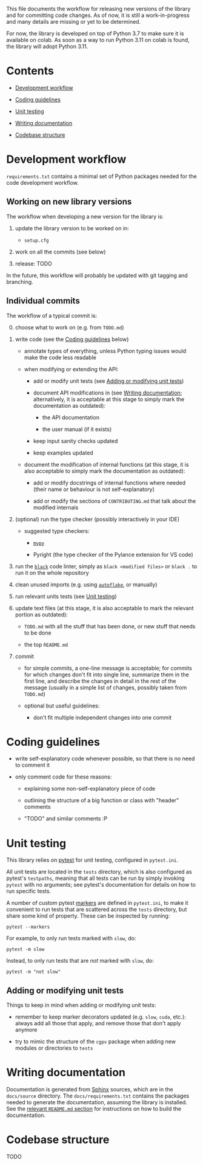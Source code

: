 This file documents the workflow for releasing new versions of the
library and for committing code changes. As of now, it is still a
work-in-progress and many details are missing or yet to be determined.

For now, the library is developed on top of Python 3.7 to make sure it
is available on colab. As soon as a way to run Python 3.11 on colab is
found, the library will adopt Python 3.11.

# Contents

- [Development workflow](#development-workflow)

- [Coding guidelines](#coding-guidelines)

- [Unit testing](#unit-testing)

- [Writing documentation](#writing-documentation)

- [Codebase structure](#codebase-structure)


# Development workflow

`requirements.txt` contains a minimal set of Python packages needed for
the code development workflow.

## Working on new library versions

The workflow when developing a new version for the library is:

1. update the library version to be worked on in:

	- `setup.cfg`

2. work on all the commits (see below)

3. release: TODO

In the future, this workflow will probably be updated with git tagging
and branching.

## Individual commits

The workflow of a typical commit is:

0. choose what to work on (e.g. from `TODO.md`)

1. write code (see the [Coding guidelines](#coding-guidelines) below)

	- annotate types of everything, unless Python typing issues would
	make the code less readable
	
	- when modifying or extending the API:
	
		- add or modify unit tests (see [Adding or modifying unit
		tests](#adding-or-modifying-unit-tests))
	
		- document API modifications in (see [Writing
		documentation](#writing-documentation); alternatively, it is
		acceptable at this stage to simply mark the documentation as
		outdated):

			- the API documentation

			- the user manual (if it exists)
		
		- keep input sanity checks updated

		- keep examples updated
	
	- document the modification of internal functions (at this stage, it
	is also acceptable to simply mark the documentation as outdated):
		
		- add or modify docstrings of internal functions where needed
		(their name or behaviour is not self-explanatory)
		
		- add or modify the sections of `CONTRIBUTING.md` that talk
		about the modified internals

2. (optional) run the type checker (possibly interactively in your IDE)

	- suggested type checkers: 
	
		- [`mypy`](http://mypy-lang.org/)
		
		- Pyright (the type checker of the Pylance extension for VS
		code)

3. run the [`black`](https://github.com/psf/black) code linter, simply
   as `black <modified files>` or `black .` to run it on the whole
   repository

3. clean unused imports (e.g. using
   [`autoflake`](https://github.com/PyCQA/autoflake), or manually)

4. run relevant units tests (see [Unit testing](#unit-testing))

5. update text files (at this stage, it is also acceptable to mark the
   relevant portion as outdated):

	- `TODO.md` with all the stuff that has been done, or new stuff that
	needs to be done

	- the top `README.md`

5. commit

	- for simple commits, a one-line message is acceptable; for commits
	for which changes don't fit into single line, summarize them in the
	first line, and describe the changes in detail in the rest of the
	message (usually in a simple list of changes, possibly taken from
	`TODO.md`)
	
	- optional but useful guidelines:

		- don't fit multiple independent changes into one commit


# Coding guidelines

- write self-explanatory code whenever possible, so that there is no
  need to comment it

- only comment code for these reasons:
	
	- explaining some non-self-explanatory piece of code
	
	- outlining the structure of a big function or class with "header"
	comments

	- "TODO" and similar comments :P


# Unit testing

This library relies on [pytest](https://docs.pytest.org/en/7.2.x/) for
unit testing, configured in `pytest.ini`.

All unit tests are located in the `tests` directory, which is also
configured as pytest's `testpaths`, meaning that all tests can be run by
simply invoking `pytest` with no arguments; see pytest's documentation
for details on how to run specific tests.

A number of custom pytest
[markers](https://docs.pytest.org/en/7.2.x/how-to/mark.html) are defined
in `pytest.ini`, to make it convenient to run tests that are scattered
across the `tests` directory, but share some kind of property. These can
be inspected by running:

```
pytest --markers
```

For example, to only run tests marked with `slow`, do:

```
pytest -m slow
```

Instead, to only run tests that are *not* marked with `slow`, do:

```
pytest -m "not slow"
```

## Adding or modifying unit tests

Things to keep in mind when adding or modifying unit tests:

- remember to keep marker decorators updated (e.g. `slow`, `cuda`,
  etc.): always add all those that apply, and remove those that don't
  apply anymore

- try to mimic the structure of the `cgpv` package when adding new
  modules or directories to `tests`


# Writing documentation

Documentation is generated from
[Sphinx](https://www.sphinx-doc.org/en/master/#) sources, which are in
the `docs/source` directory. The `docs/requirements.txt` contains the
packages needed to generate the documentation, assuming the library is
installed. See the [relevant `README.md`
section](README.md#documentation) for instructions on how to build the
documentation.


# Codebase structure

TODO
